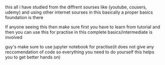 this all i have studied from the diffrent sourses like (youtube, cousers, udemy) and using other internet sourses
in this basically a proper basics foundation is there

If anyone seeing this then make sure first you have to learn from tutorial and then you can use this for practise 
in this complete basics/intermediate is involved

guy's make sure to use jupyter notebook for practise(it does not give any reccomendation of code so everything you need to do yourself this helps you to get better hands on)
